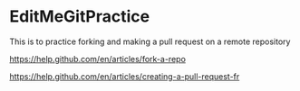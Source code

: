 # EditMeGitPractice

This is to practice forking and making a pull request on a remote repository

https://help.github.com/en/articles/fork-a-repo

https://help.github.com/en/articles/creating-a-pull-request-fr